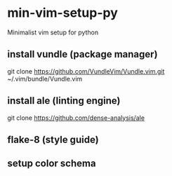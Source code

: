 # min-vim-setup-py
Minimalist vim setup for python

## install vundle (package manager)
git clone https://github.com/VundleVim/Vundle.vim.git ~/.vim/bundle/Vundle.vim

## install ale (linting engine)
git clone https://github.com/dense-analysis/ale

## flake-8 (style guide)

## setup color schema
